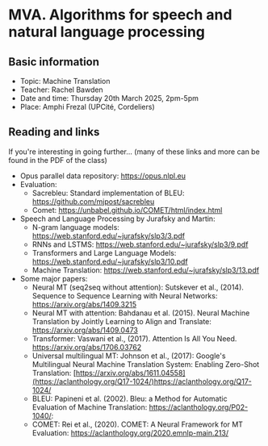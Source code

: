 # MVA. Algorithms for speech and natural language processing

## Basic information

- Topic: Machine Translation
- Teacher: Rachel Bawden
- Date and time: Thursday 20th March 2025, 2pm-5pm
- Place: Amphi Frezal (UPCité, Cordeliers)

## Reading and links

If you're interesting in going further... (many of these links and more can be found in the PDF of the class)

- Opus parallel data repository: https://opus.nlpl.eu
- Evaluation:
  - Sacrebleu: Standard implementation of BLEU: https://github.com/mjpost/sacrebleu
  - Comet: https://unbabel.github.io/COMET/html/index.html
- Speech and Language Processing by Jurafsky and Martin:
  - N-gram language models: https://web.stanford.edu/~jurafsky/slp3/3.pdf
  - RNNs and LSTMS: https://web.stanford.edu/~jurafsky/slp3/9.pdf
  - Transformers and Large Language Models: https://web.stanford.edu/~jurafsky/slp3/10.pdf
  - Machine Translation: https://web.stanford.edu/~jurafsky/slp3/13.pdf
- Some major papers:
  - Neural MT (seq2seq without attention): Sutskever et al., (2014). Sequence to Sequence Learning with Neural Networks: https://arxiv.org/abs/1409.3215
  - Neural MT with attention: Bahdanau et al. (2015). Neural Machine Translation by Jointly Learning to Align and Translate: https://arxiv.org/abs/1409.0473
  - Transformer: Vaswani et al., (2017). Attention Is All You Need. https://arxiv.org/abs/1706.03762
  - Universal multilingual MT: Johnson et al., (2017): Google's Multilingual Neural Machine Translation System: Enabling Zero-Shot Translation: [https://arxiv.org/abs/1611.04558](https://aclanthology.org/Q17-1024/)https://aclanthology.org/Q17-1024/
  - BLEU: Papineni et al. (2002). Bleu: a Method for Automatic Evaluation of Machine Translation: https://aclanthology.org/P02-1040/:
  - COMET: Rei et al., (2020). COMET: A Neural Framework for MT Evaluation: https://aclanthology.org/2020.emnlp-main.213/

